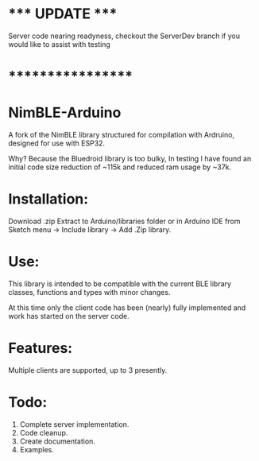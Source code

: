# *** UPDATE ***

Server code nearing readyness, checkout the ServerDev branch if you would like to assist with testing

# ****************


# NimBLE-Arduino
A fork of the NimBLE library structured for compilation with Ardruino, designed for use with ESP32.

Why? Because the Bluedroid library is too bulky, In testing I have found an initial code size reduction of ~115k and reduced ram usage by ~37k.


# Installation:

Download .zip 
Extract to Arduino/libraries folder or in Arduino IDE from Sketch menu -> Include library -> Add .Zip library.


# Use: 

This library is intended to be compatible with the current BLE library classes, functions and types with minor changes. 

At this time only the client code has been (nearly) fully implemented and work has started on the server code.


# Features:

Multiple clients are supported, up to 3 presently.


# Todo:

1. Complete server implementation.
2. Code cleanup.
3. Create documentation.
4. Examples.


